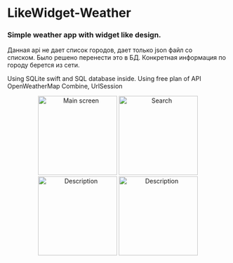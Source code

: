 # LikeWidget-Weather
### Simple weather app with widget like design.

Данная api не дает список городов, дает только json файл со списком. Было решено перенести это в БД. Конкретная информация по городу берется из сети.

Using SQLite swift and SQL database inside.
Using free plan of API OpenWeatherMap
Combine, UrlSession

<p align="center">
  <img src="https://i.ibb.co/pwQLC02/Simulator-Screen-Shot-i-Phone-14-Pro-2023-04-14-at-13-36-16.png" width="180" title="Main screen">
  <img src="https://i.ibb.co/wK3dypd/Simulator-Screen-Shot-i-Phone-14-Pro-2023-04-14-at-13-36-26.png" width="180" title="Search">
  <img src="https://i.ibb.co/4KNjyHh/Simulator-Screen-Shot-i-Phone-14-Pro-2023-06-20-at-18-21-17.png" width="180" alt="Description">
  <img src="https://i.ibb.co/bQft0jF/Simulator-Screen-Shot-i-Phone-14-Pro-2023-04-14-at-13-59-44.png" width="180" alt="Description">
</p>
